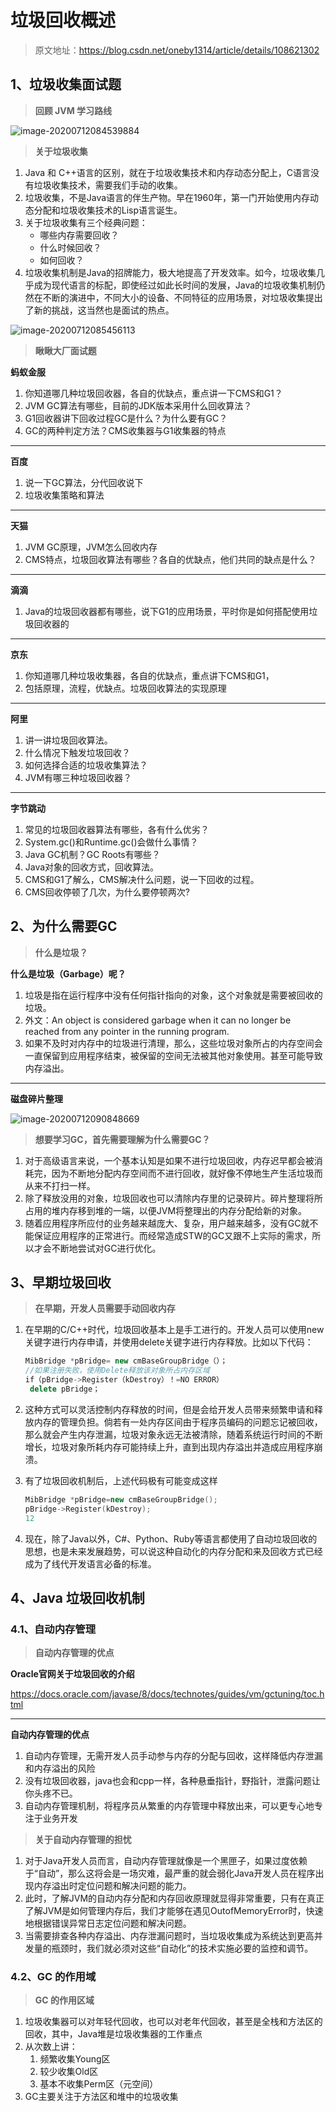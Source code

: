 # 垃圾回收概述

> 原文地址：https://blog.csdn.net/oneby1314/article/details/108621302

## 1、垃圾收集面试题

> **回顾 JVM 学习路线**

![image-20200712084539884](https://gitee.com/nfLJ/Pic/raw/master/jvm/20201230170319.png)

> **关于垃圾收集**

1. Java 和 C++语言的区别，就在于垃圾收集技术和内存动态分配上，C语言没有垃圾收集技术，需要我们手动的收集。
2. 垃圾收集，不是Java语言的伴生产物。早在1960年，第一门开始使用内存动态分配和垃圾收集技术的Lisp语言诞生。
3. 关于垃圾收集有三个经典问题：
   - 哪些内存需要回收？
   - 什么时候回收？
   - 如何回收？
4. 垃圾收集机制是Java的招牌能力，极大地提高了开发效率。如今，垃圾收集几乎成为现代语言的标配，即使经过如此长时间的发展，Java的垃圾收集机制仍然在不断的演进中，不同大小的设备、不同特征的应用场景，对垃圾收集提出了新的挑战，这当然也是面试的热点。

![image-20200712085456113](https://gitee.com/nfLJ/Pic/raw/master/jvm/20201230170325.png)

> **瞅瞅大厂面试题**

**蚂蚁金服**

1. 你知道哪几种垃圾回收器，各自的优缺点，重点讲一下CMS和G1？
2. JVM GC算法有哪些，目前的JDK版本采用什么回收算法？
3. G1回收器讲下回收过程GC是什么？为什么要有GC？
4. GC的两种判定方法？CMS收集器与G1收集器的特点

------

**百度**

1. 说一下GC算法，分代回收说下
2. 垃圾收集策略和算法

------

**天猫**

1. JVM GC原理，JVM怎么回收内存
2. CMS特点，垃圾回收算法有哪些？各自的优缺点，他们共同的缺点是什么？

------

**滴滴**

1. Java的垃圾回收器都有哪些，说下G1的应用场景，平时你是如何搭配使用垃圾回收器的

------

**京东**

1. 你知道哪几种垃圾收集器，各自的优缺点，重点讲下CMS和G1，
2. 包括原理，流程，优缺点。垃圾回收算法的实现原理

------

**阿里**

1. 讲一讲垃圾回收算法。
2. 什么情况下触发垃圾回收？
3. 如何选择合适的垃圾收集算法？
4. JVM有哪三种垃圾回收器？

------

**字节跳动**

1. 常见的垃圾回收器算法有哪些，各有什么优劣？
2. System.gc()和Runtime.gc()会做什么事情？
3. Java GC机制？GC Roots有哪些？
4. Java对象的回收方式，回收算法。
5. CMS和G1了解么，CMS解决什么问题，说一下回收的过程。
6. CMS回收停顿了几次，为什么要停顿两次?

## 2、为什么需要GC

> **什么是垃圾？**

**什么是垃圾（Garbage）呢？**

1. 垃圾是指在运行程序中没有任何指针指向的对象，这个对象就是需要被回收的垃圾。
2. 外文：An object is considered garbage when it can no longer be reached from any pointer in the running program.
3. 如果不及时对内存中的垃圾进行清理，那么，这些垃圾对象所占的内存空间会一直保留到应用程序结束，被保留的空间无法被其他对象使用。甚至可能导致内存溢出。

------

**磁盘碎片整理**

![image-20200712090848669](https://gitee.com/nfLJ/Pic/raw/master/jvm/20201230170332.png)

> **想要学习GC，首先需要理解为什么需要GC？**

1. 对于高级语言来说，一个基本认知是如果不进行垃圾回收，内存迟早都会被消耗完，因为不断地分配内存空间而不进行回收，就好像不停地生产生活垃圾而从来不打扫一样。
2. 除了释放没用的对象，垃圾回收也可以清除内存里的记录碎片。碎片整理将所占用的堆内存移到堆的一端，以便JVM将整理出的内存分配给新的对象。
3. 随着应用程序所应付的业务越来越庞大、复杂，用户越来越多，没有GC就不能保证应用程序的正常进行。而经常造成STW的GC又跟不上实际的需求，所以才会不断地尝试对GC进行优化。

## 3、早期垃圾回收

> **在早期，开发人员需要手动回收内存**

1. 在早期的C/C++时代，垃圾回收基本上是手工进行的。开发人员可以使用new关键字进行内存申请，并使用delete关键字进行内存释放。比如以下代码：

   ```c++
   MibBridge *pBridge= new cmBaseGroupBridge（）；
   //如果注册失败，使用Delete释放该对象所占内存区域
   if（pBridge->Register（kDestroy）！=NO ERROR）
   	delete pBridge；
   ```

2. 这种方式可以灵活控制内存释放的时间，但是会给开发人员带来频繁申请和释放内存的管理负担。倘若有一处内存区间由于程序员编码的问题忘记被回收，那么就会产生内存泄漏，垃圾对象永远无法被清除，随着系统运行时间的不断增长，垃圾对象所耗内存可能持续上升，直到出现内存溢出并造成应用程序崩溃。

3. 有了垃圾回收机制后，上述代码极有可能变成这样

   ```c++
   MibBridge *pBridge=new cmBaseGroupBridge(); 
   pBridge->Register(kDestroy);
   12
   ```

4. 现在，除了Java以外，C#、Python、Ruby等语言都使用了自动垃圾回收的思想，也是未来发展趋势，可以说这种自动化的内存分配和来及回收方式已经成为了线代开发语言必备的标准。

## 4、Java 垃圾回收机制

### 4.1、自动内存管理

> **自动内存管理的优点**

**Oracle官网关于垃圾回收的介绍**

https://docs.oracle.com/javase/8/docs/technotes/guides/vm/gctuning/toc.html

------

**自动内存管理的优点**

1. 自动内存管理，无需开发人员手动参与内存的分配与回收，这样降低内存泄漏和内存溢出的风险
2. 没有垃圾回收器，java也会和cpp一样，各种悬垂指针，野指针，泄露问题让你头疼不已。
3. 自动内存管理机制，将程序员从繁重的内存管理中释放出来，可以更专心地专注于业务开发

> **关于自动内存管理的担忧**

1. 对于Java开发人员而言，自动内存管理就像是一个黑匣子，如果过度依赖于“自动”，那么这将会是一场灾难，最严重的就会弱化Java开发人员在程序出现内存溢出时定位问题和解决问题的能力。
2. 此时，了解JVM的自动内存分配和内存回收原理就显得非常重要，只有在真正了解JVM是如何管理内存后，我们才能够在遇见OutofMemoryError时，快速地根据错误异常日志定位问题和解决问题。
3. 当需要排查各种内存溢出、内存泄漏问题时，当垃圾收集成为系统达到更高并发量的瓶颈时，我们就必须对这些“自动化”的技术实施必要的监控和调节。

### 4.2、GC 的作用域

> **GC 的作用区域**

1. 垃圾收集器可以对年轻代回收，也可以对老年代回收，甚至是全栈和方法区的回收，其中，Java堆是垃圾收集器的工作重点
2. 从次数上讲：
   1. 频繁收集Young区
   2. 较少收集Old区
   3. 基本不收集Perm区（元空间）
3. GC主要关注于方法区和堆中的垃圾收集